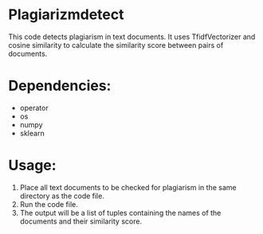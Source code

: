 # Plagiarizmdetect
This code detects plagiarism in text documents. It uses TfidfVectorizer and cosine similarity to calculate the similarity score between pairs of documents.

# Dependencies:
* operator
* os
* numpy
* sklearn
# Usage:
1. Place all text documents to be checked for plagiarism in the same directory as the code file.
2. Run the code file.
3. The output will be a list of tuples containing the names of the documents and their similarity score.
